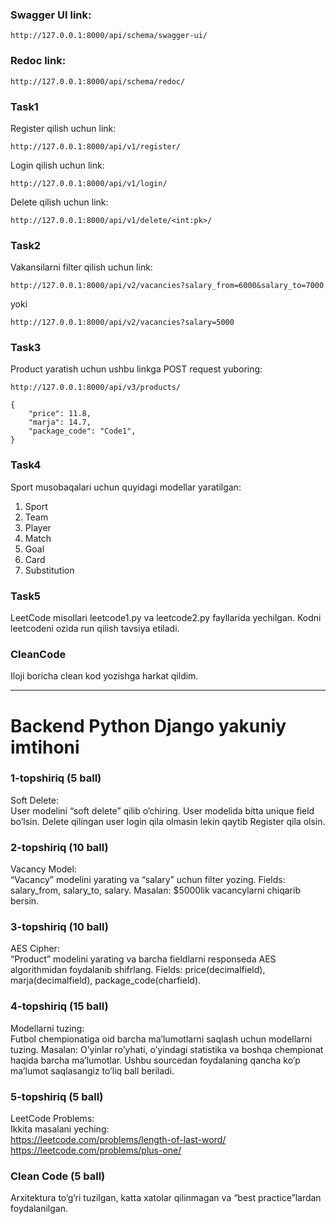 ### Swagger UI link:
```
http://127.0.0.1:8000/api/schema/swagger-ui/
```
### Redoc link:
```
http://127.0.0.1:8000/api/schema/redoc/
```


### Task1

Register qilish uchun link:
```
http://127.0.0.1:8000/api/v1/register/
```

Login qilish uchun link:
```
http://127.0.0.1:8000/api/v1/login/
```

Delete qilish uchun link:
```
http://127.0.0.1:8000/api/v1/delete/<int:pk>/
```

### Task2

Vakansilarni filter qilish uchun link: <br>
```
http://127.0.0.1:8000/api/v2/vacancies?salary_from=6000&salary_to=7000
```
yoki<br>
```
http://127.0.0.1:8000/api/v2/vacancies?salary=5000
```

### Task3

Product yaratish uchun ushbu linkga POST request yuboring:
```
http://127.0.0.1:8000/api/v3/products/
```

```
{
    "price": 11.8,
    "marja": 14.7,
    "package_code": "Code1",
}
```

### Task4
Sport musobaqalari uchun quyidagi modellar yaratilgan:
1. Sport
2. Team
3. Player
4. Match
5. Goal
6. Card
7. Substitution

### Task5
LeetCode misollari leetcode1.py va leetcode2.py fayllarida yechilgan.
Kodni leetcodeni ozida run qilish tavsiya etiladi.


### CleanCode
Iloji boricha clean kod yozishga harkat qildim.


-------------------------------------------------------------------------------------

# Backend Python Django yakuniy imtihoni <br>
### 1-topshiriq (5 ball)

Soft Delete: <br>
User modelini “soft delete” qilib o’chiring. User modelida bitta unique field bo’lsin. Delete qilingan user login qila olmasin lekin qaytib Register qila olsin.


### 2-topshiriq (10 ball)

Vacancy Model:<br>
“Vacancy” modelini yarating va “salary” uchun filter yozing. Fields: salary_from, salary_to, salary. Masalan: $5000lik vacancylarni chiqarib bersin.

### 3-topshiriq (10 ball)

AES Cipher:<br>
“Product” modelini yarating va barcha fieldlarni responseda AES algorithmidan foydalanib shifrlang. Fields: price(decimalfield), marja(decimalfield), package_code(charfield).

### 4-topshiriq (15 ball)

Modellarni tuzing:<br>
Futbol chempionatiga oid barcha ma’lumotlarni saqlash uchun modellarni tuzing. Masalan: O’yinlar ro’yhati, o’yindagi statistika va boshqa chempionat haqida barcha ma’lumotlar. Ushbu sourcedan foydalaning qancha ko’p ma’lumot saqlasangiz to’liq ball beriladi.

### 5-topshiriq (5 ball)

LeetCode Problems:<br>
Ikkita masalani yeching:<br>
https://leetcode.com/problems/length-of-last-word/<br>
https://leetcode.com/problems/plus-one/<br>

### Clean Code (5 ball)

Arxitektura to’g’ri tuzilgan, katta xatolar qilinmagan va “best practice”lardan foydalanilgan.
